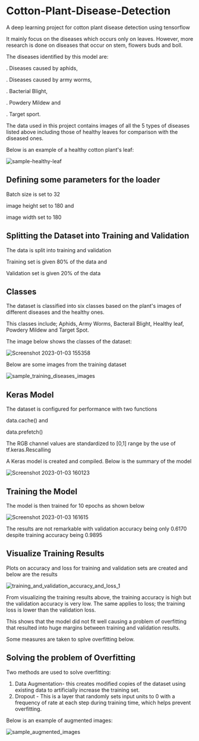 # Cotton-Plant-Disease-Detection
A deep learning project for cotton plant disease detection using tensorflow

It mainly focus on the diseases which occurs only on leaves. However, more research is done on diseases that occur on stem, flowers buds and boll.

The diseases identified by this model are:

  . Diseases caused by aphids,
  
  . Diseases caused by army worms,
  
  . Bacterial Blight,
  
  . Powdery Mildew and
  
  . Target sport.

The data used in this project contains images of all the 5 types of diseases listed above including those of healthy leaves for comparison with the diseased ones.

Below is an example of a healthy cotton plant's leaf:

![sample-healthy-leaf](https://user-images.githubusercontent.com/78556152/210360017-06e7a605-2214-4074-9584-160850d47bcd.png)


## Defining some parameters for the loader

Batch size is set to 32

image height set to 180 and 

image width set to 180

## Splitting the Dataset into Training and Validation

The data is split into training and validation

Training set is given 80% of the data and 

Validation set is given 20% of the data

## Classes

The dataset is classified into six classes based on the plant's images of different diseases and the healthy ones.

This classes include; Aphids, Army Worms, Bacterail Blight, Healthy leaf, Powdery Mildew and Target Spot.

The image below shows the classes of the dataset:

![Screenshot 2023-01-03 155358](https://user-images.githubusercontent.com/78556152/210361283-94b2de53-76cf-4787-9a65-75ea18eee1f7.png)


Below are some images from the training dataset

![sample_training_diseases_images](https://user-images.githubusercontent.com/78556152/210361611-af3d4977-5c15-4e4f-b591-4f690e390244.png)


## Keras Model

The dataset is configured for performance with two functions

data.cache() and 

data.prefetch()

The RGB channel values are standardized to [0,1] range by the use of tf.keras.Rescalling

A Keras model is created and compiled. Below is the summary of the model

![Screenshot 2023-01-03 160123](https://user-images.githubusercontent.com/78556152/210362238-563e08ef-4545-4875-9a9f-444dacb6e0ce.png)

## Training the Model

The model is then trained for 10 epochs as shown below

![Screenshot 2023-01-03 161615](https://user-images.githubusercontent.com/78556152/210364558-340c558f-74d9-4082-9a4d-dd564fa465a6.png)


The results are not remarkable with validation accuracy being only 0.6170 despite training accuracy being 0.9895

## Visualize Training Results

Plots on accuracy and loss for training and validation sets are created and below are the results

![training_and_validation_accuracy_and_loss_1](https://user-images.githubusercontent.com/78556152/210365383-57cdef02-3f4a-4e15-ae72-639fc8a1bcea.png)

From visualizing the training results above, the training accuracy is high but the validation accuracy is very low. The same applies to loss; the training loss is lower than the validation loss.

This shows that the model did not fit well causing a problem of overfitting that resulted into huge margins between training and validation results.

Some measures are taken to splve overfitting below.

## Solving the problem of Overfitting

Two methods are used to solve overfitting:

  1. Data Augmentation- this creates modified copies of the dataset using existing data to artificially increase the training set.
  2. Dropout - This is a layer that randomly sets input units to 0 with a frequency of rate at each step during training time, which helps prevent overfitting.

Below is an example of augmented images:

![sample_augmented_images](https://user-images.githubusercontent.com/78556152/210369044-61e52e36-b7f1-4b65-aa41-325d998cc47a.png)
